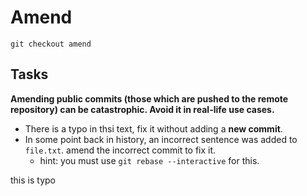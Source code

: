 # Amend

```shell
git checkout amend
```
## Tasks
**Amending public commits (those which are pushed to the remote repository) can be catastrophic. Avoid it in real-life use cases.**

- There is a typo in thsi text, fix it without adding a **new commit**.
- In some point back in history, an incorrect sentence was added to `file.txt`. amend the incorrect commit to fix it. 
  - hint: you must use `git rebase --interactive` for this. 

this is typo
